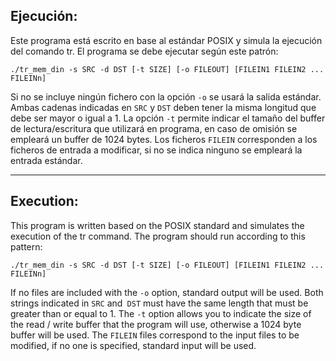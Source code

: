 ## Ejecución:

Este programa está escrito en base al estándar POSIX y simula la ejecución del comando tr. El programa se debe ejecutar según este patrón:

`./tr_mem_din -s SRC -d DST [-t SIZE] [-o FILEOUT] [FILEIN1 FILEIN2 ... FILEINn]`

Si no se incluye ningún fichero con la opción `-o` se usará la salida estándar. Ambas cadenas indicadas en `SRC` y `DST` deben tener la misma longitud que debe ser mayor o igual a 1. La opción `-t` permite indicar el tamaño del buffer de lectura/escritura que utilizará en programa, en caso de omisión se empleará un buffer de 1024 bytes. Los ficheros `FILEIN` corresponden a los ficheros de entrada a modificar, si no se indica ninguno se empleará la entrada estándar.

----------------------------------------------------------------------------

## Execution:

This program is written based on the POSIX standard and simulates the execution of the tr command. The program should run according to this pattern: 

`./tr_mem_din -s SRC -d DST [-t SIZE] [-o FILEOUT] [FILEIN1 FILEIN2 ... FILEINn]`

If no files are included with the `-o` option, standard output will be used. Both strings indicated in `SRC` and` DST` must have the same length that must be greater than or equal to 1. The `-t` option allows you to indicate the size of the read / write buffer that the program will use, otherwise a 1024 byte buffer will be used. The `FILEIN` files correspond to the input files to be modified, if no one is specified, standard input will be used.  
